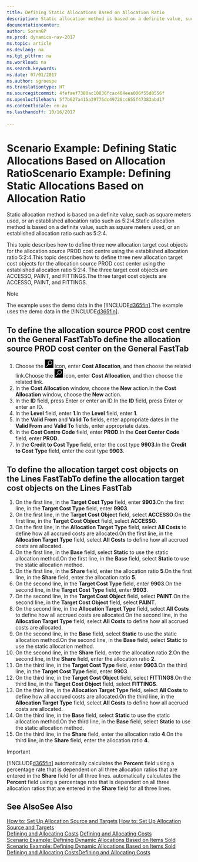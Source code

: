 ```yaml
---
title: Defining Static Allocations Based on Allocation Ratio
description: Static allocation method is based on a definite value, such as square meters used, or an established allocation ratio such as 5:2:4.
documentationcenter: 
author: SorenGP
ms.prod: dynamics-nav-2017
ms.topic: article
ms.devlang: na
ms.tgt_pltfrm: na
ms.workload: na
ms.search.keywords: 
ms.date: 07/01/2017
ms.author: sgroespe
ms.translationtype: HT
ms.sourcegitcommit: 4fefaef7380ac10836fcac404eea006f55d8556f
ms.openlocfilehash: 5f7b627a415a39775dc49726cc655f47383abd17
ms.contentlocale: en-au
ms.lasthandoff: 10/16/2017

---
```

# <a name="scenario-example-defining-static-allocations-based-on-allocation-ratio"></a><span data-ttu-id="7fccf-103">Scenario Example: Defining Static Allocations Based on Allocation Ratio</span><span class="sxs-lookup"><span data-stu-id="7fccf-103">Scenario Example: Defining Static Allocations Based on Allocation Ratio</span></span>
<span data-ttu-id="7fccf-104">Static allocation method is based on a definite value, such as square meters used, or an established allocation ratio such as 5:2:4.</span><span class="sxs-lookup"><span data-stu-id="7fccf-104">Static allocation method is based on a definite value, such as square meters used, or an established allocation ratio such as 5:2:4.</span></span>  

<span data-ttu-id="7fccf-105">This topic describes how to define three new allocation target cost objects for the allocation source PROD cost centre using the established allocation ratio 5:2:4.</span><span class="sxs-lookup"><span data-stu-id="7fccf-105">This topic describes how to define three new allocation target cost objects for the allocation source PROD cost center using the established allocation ratio 5:2:4.</span></span> <span data-ttu-id="7fccf-106">The three target cost objects are ACCESSO, PAINT, and FITTINGS.</span><span class="sxs-lookup"><span data-stu-id="7fccf-106">The three target cost objects are ACCESSO, PAINT, and FITTINGS.</span></span>  

> [!NOTE]  
>  <span data-ttu-id="7fccf-107">The example uses the demo data in the [!INCLUDE[d365fin](includes/d365fin_md.md)].</span><span class="sxs-lookup"><span data-stu-id="7fccf-107">The example uses the demo data in the [!INCLUDE[d365fin](includes/d365fin_md.md)].</span></span>  

## <a name="to-define-the-allocation-source-prod-cost-center-on-the-general-fasttab"></a><span data-ttu-id="7fccf-108">To define the allocation source PROD cost centre on the General FastTab</span><span class="sxs-lookup"><span data-stu-id="7fccf-108">To define the allocation source PROD cost center on the General FastTab</span></span>  

1.  <span data-ttu-id="7fccf-109">Choose the ![Search for Page or Report](media/ui-search/search_small.png "Search for Page or Report icon") icon, enter **Cost Allocation**, and then choose the related link.</span><span class="sxs-lookup"><span data-stu-id="7fccf-109">Choose the ![Search for Page or Report](media/ui-search/search_small.png "Search for Page or Report icon") icon, enter **Cost Allocation**, and then choose the related link.</span></span>  
2.  <span data-ttu-id="7fccf-110">In the **Cost Allocation** window, choose the **New** action.</span><span class="sxs-lookup"><span data-stu-id="7fccf-110">In the **Cost Allocation** window, choose the **New** action.</span></span>  
3.  <span data-ttu-id="7fccf-111">In the **ID** field, press Enter or enter an ID.</span><span class="sxs-lookup"><span data-stu-id="7fccf-111">In the **ID** field, press Enter or enter an ID.</span></span>  
4.  <span data-ttu-id="7fccf-112">In the **Level** field, enter **1**.</span><span class="sxs-lookup"><span data-stu-id="7fccf-112">In the **Level** field, enter **1**.</span></span>  
5.  <span data-ttu-id="7fccf-113">In the **Valid From** and **Valid To** fields, enter appropriate dates.</span><span class="sxs-lookup"><span data-stu-id="7fccf-113">In the **Valid From** and **Valid To** fields, enter appropriate dates.</span></span>  
6.  <span data-ttu-id="7fccf-114">In the **Cost Centre Code** field, enter **PROD**.</span><span class="sxs-lookup"><span data-stu-id="7fccf-114">In the **Cost Center Code** field, enter **PROD**.</span></span>  
7.  <span data-ttu-id="7fccf-115">In the **Credit to Cost Type** field, enter the cost type **9903**.</span><span class="sxs-lookup"><span data-stu-id="7fccf-115">In the **Credit to Cost Type** field, enter the cost type **9903**.</span></span>  

## <a name="to-define-the-allocation-target-cost-objects-on-the-lines-fasttab"></a><span data-ttu-id="7fccf-116">To define the allocation target cost objects on the Lines FastTab</span><span class="sxs-lookup"><span data-stu-id="7fccf-116">To define the allocation target cost objects on the Lines FastTab</span></span>  

1.  <span data-ttu-id="7fccf-117">On the first line, in the **Target Cost Type** field, enter **9903**.</span><span class="sxs-lookup"><span data-stu-id="7fccf-117">On the first line, in the **Target Cost Type** field, enter **9903**.</span></span>  
2.  <span data-ttu-id="7fccf-118">On the first line, in the **Target Cost Object** field, select **ACCESSO**.</span><span class="sxs-lookup"><span data-stu-id="7fccf-118">On the first line, in the **Target Cost Object** field, select **ACCESSO**.</span></span>  
3.  <span data-ttu-id="7fccf-119">On the first line, in the **Allocation Target Type** field, select **All Costs** to define how all accrued costs are allocated.</span><span class="sxs-lookup"><span data-stu-id="7fccf-119">On the first line, in the **Allocation Target Type** field, select **All Costs** to define how all accrued costs are allocated.</span></span>  
4.  <span data-ttu-id="7fccf-120">On the first line, in the **Base** field, select **Static** to use the static allocation method.</span><span class="sxs-lookup"><span data-stu-id="7fccf-120">On the first line, in the **Base** field, select **Static** to use the static allocation method.</span></span>  
5.  <span data-ttu-id="7fccf-121">On the first line, in the **Share** field, enter the allocation ratio **5**.</span><span class="sxs-lookup"><span data-stu-id="7fccf-121">On the first line, in the **Share** field, enter the allocation ratio **5**.</span></span>  
6.  <span data-ttu-id="7fccf-122">On the second line, in the **Target Cost Type** field, enter **9903**.</span><span class="sxs-lookup"><span data-stu-id="7fccf-122">On the second line, in the **Target Cost Type** field, enter **9903**.</span></span>  
7.  <span data-ttu-id="7fccf-123">On the second line, in the **Target Cost Object** field, select **PAINT**.</span><span class="sxs-lookup"><span data-stu-id="7fccf-123">On the second line, in the **Target Cost Object** field, select **PAINT**.</span></span>  
8.  <span data-ttu-id="7fccf-124">On the second line, in the **Allocation Target Type** field, select **All Costs** to define how all accrued costs are allocated.</span><span class="sxs-lookup"><span data-stu-id="7fccf-124">On the second line, in the **Allocation Target Type** field, select **All Costs** to define how all accrued costs are allocated.</span></span>  
9. <span data-ttu-id="7fccf-125">On the second line, in the **Base** field, select **Static** to use the static allocation method.</span><span class="sxs-lookup"><span data-stu-id="7fccf-125">On the second line, in the **Base** field, select **Static** to use the static allocation method.</span></span>  
10. <span data-ttu-id="7fccf-126">On the second line, in the **Share** field, enter the allocation ratio **2**.</span><span class="sxs-lookup"><span data-stu-id="7fccf-126">On the second line, in the **Share** field, enter the allocation ratio **2**.</span></span>  
11. <span data-ttu-id="7fccf-127">On the third line, in the **Target Cost Type** field, enter **9903**.</span><span class="sxs-lookup"><span data-stu-id="7fccf-127">On the third line, in the **Target Cost Type** field, enter **9903**.</span></span>  
12. <span data-ttu-id="7fccf-128">On the third line, in the **Target Cost Object** field, select **FITTINGS**.</span><span class="sxs-lookup"><span data-stu-id="7fccf-128">On the third line, in the **Target Cost Object** field, select **FITTINGS**.</span></span>  
13. <span data-ttu-id="7fccf-129">On the third line, in the **Allocation Target Type** field, select **All Costs** to define how all accrued costs are allocated.</span><span class="sxs-lookup"><span data-stu-id="7fccf-129">On the third line, in the **Allocation Target Type** field, select **All Costs** to define how all accrued costs are allocated.</span></span>  
14. <span data-ttu-id="7fccf-130">On the third line, in the **Base** field, select **Static** to use the static allocation method.</span><span class="sxs-lookup"><span data-stu-id="7fccf-130">On the third line, in the **Base** field, select **Static** to use the static allocation method.</span></span>  
15. <span data-ttu-id="7fccf-131">On the third line, in the **Share** field, enter the allocation ratio **4**.</span><span class="sxs-lookup"><span data-stu-id="7fccf-131">On the third line, in the **Share** field, enter the allocation ratio **4**.</span></span>  

> [!IMPORTANT]  
>  [!INCLUDE[d365fin](includes/d365fin_md.md)]<span data-ttu-id="7fccf-132"> automatically calculates the **Percent** field using a percentage rate that is dependent on all three allocation ratios that are entered in the **Share** field for all three lines.</span><span class="sxs-lookup"><span data-stu-id="7fccf-132"> automatically calculates the **Percent** field using a percentage rate that is dependent on all three allocation ratios that are entered in the **Share** field for all three lines.</span></span>  

## <a name="see-also"></a><span data-ttu-id="7fccf-133">See Also</span><span class="sxs-lookup"><span data-stu-id="7fccf-133">See Also</span></span>  
<span data-ttu-id="7fccf-134">[How to: Set Up Allocation Source and Targets](finance-how-to-set-up-allocation-source-and-targets.md) </span><span class="sxs-lookup"><span data-stu-id="7fccf-134">[How to: Set Up Allocation Source and Targets](finance-how-to-set-up-allocation-source-and-targets.md) </span></span>  
<span data-ttu-id="7fccf-135">[Defining and Allocating Costs](finance-define-and-allocate-costs.md) </span><span class="sxs-lookup"><span data-stu-id="7fccf-135">[Defining and Allocating Costs](finance-define-and-allocate-costs.md) </span></span>  
<span data-ttu-id="7fccf-136">[Scenario Example: Defining Dynamic Allocations Based on Items Sold](finance-scenario-example-defining-dynamic-allocations-based-on-items-sold.md) </span><span class="sxs-lookup"><span data-stu-id="7fccf-136">[Scenario Example: Defining Dynamic Allocations Based on Items Sold](finance-scenario-example-defining-dynamic-allocations-based-on-items-sold.md) </span></span>  
[<span data-ttu-id="7fccf-137">Defining and Allocating Costs</span><span class="sxs-lookup"><span data-stu-id="7fccf-137">Defining and Allocating Costs</span></span>](finance-define-and-allocate-costs.md)

